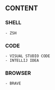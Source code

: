 ## CONTENT

### SHELL
    - ZSH  

### CODE
    - VISUAL STUDIO CODE
    - INTELLIJ IDEA

### BROWSER
    - BRAVE

